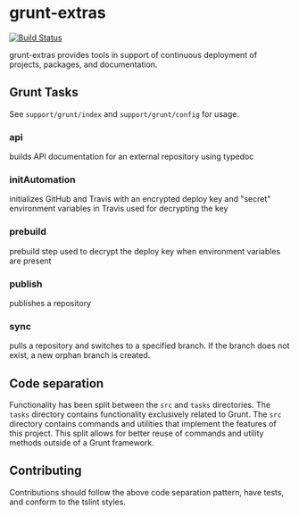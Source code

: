 # grunt-extras

[![Build Status](https://travis-ci.org/devpaul/grunt-extras.svg?branch=master)](https://travis-ci.org/devpaul/grunt-extras)

grunt-extras provides tools in support of continuous deployment of projects, packages, and documentation.

## Grunt Tasks

See `support/grunt/index` and `support/grunt/config` for usage.

### api

builds API documentation for an external repository using typedoc

### initAutomation

initializes GitHub and Travis with an encrypted deploy key and "secret" environment variables in Travis used for
 decrypting the key

### prebuild

prebuild step used to decrypt the deploy key when environment variables are present

### publish

publishes a repository

### sync

pulls a repository and switches to a specified branch. If the branch does not exist, a new orphan branch is created.

## Code separation

Functionality has been split between the `src` and `tasks` directories. The `tasks` directory contains functionality
 exclusively related to Grunt. The `src` directory contains commands and utilities that implement the features of this
 project. This split allows for better reuse of commands and utility methods outside of a Grunt framework.
 
## Contributing

Contributions should follow the above code separation pattern, have tests, and conform to the tslint styles.
